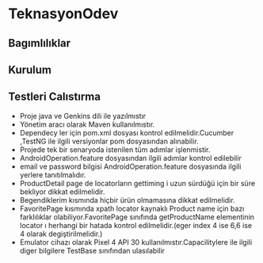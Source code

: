 # TeknasyonOdev
## Bagımlılıklar

## Kurulum
## Testleri Calıstırma

- Proje java ve Genkins dili ile yazılmıstır
- Yönetim aracı olarak Maven kullanılmıstır.
- Dependecy ler için pom.xml dosyası kontrol edilmelidir.Cucumber ,TestNG ile ilgili versiyonlar pom dosyasından alınabilir.
- Projede tek bir senaryoda istenilen tüm adımlar işlenmistir.
- AndroidOperation.feature dosyasından ilgili adımlar kontrol edilebilir
- email ve password bilgisi AndroidOperation.feature dosyasında ilgili yerlere tanıtılmalıdır.
- ProductDetail page de locatorların gettiming i uzun sürdüğü için bir süre bekliyor dikkat edilmelidir.
- Begendiklerim kısmında hiçbir ürün olmamasına dikkat edilmelidir.
- FavoritePage kısmında xpath locator kaynaklı Product name için bazı farklılıklar olabiliyor.FavoritePage sınıfında getProductName elementinin locator ı herhangi bir hatada kontrol edilmelidir.(eger index 4 ise 6,6 ise 4 olarak degiştirilmelidir.)
- Emulator cihazı olarak Pixel 4 API 30 kullanılmıstır.Capacilitylere ile ilgili diger bilgilere TestBase sınıfından ulasılabilir
